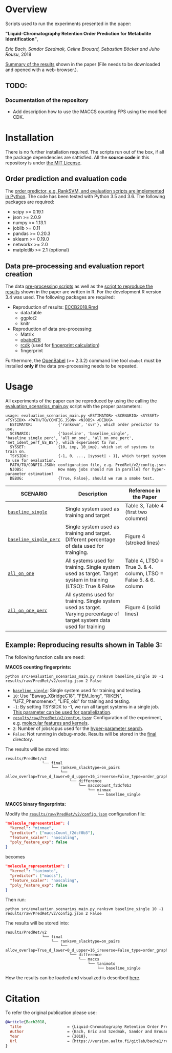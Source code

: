 # Overview

Scripts used to run the experiments presented in the paper:

__"Liquid-Chromatography Retention Order Prediction for Metabolite Identification"__,

_Eric Bach, Sandor Szedmak, Celine Brouard, Sebastian Böcker and Juho Rousu_, 2018

[Summary of the results](results/ECCB2018.html) shown in the paper (File needs
to be downloaded and opened with a web-browser.). 

## TODO:

### Documentation of the repository

- Add description how to use the MACCS counting FPS using the modified CDK.

# Installation

There is no further installation required. The scripts run out of the box, if 
all the package dependencies are sattisfied. All the __source code__ in this repository
is under [the MIT License](LICENSE.txt).

## Order prediction and evaluation code

The [order predictor, e.g. RankSVM, and evaluation scripts are implemented in Python](src/). 
The code has been tested with Python 3.5 and 3.6. The following packages are required:

- scipy >= 0.19.1
- json >= 2.0.9
- numpy >= 1.13.1
- joblib >= 0.11
- pandas >= 0.20.3
- sklearn >= 0.19.0
- networkx >= 2.0
- matplotlib >= 2.1 (optional)

## Data pre-processing and evaluation report creation

The data [pre-processing scripts](data/scripts) as well as the [script to reproduce the results](results/scripts)
shown in the paper are written in R. For the development R version 3.4 was used. 
The following packages are required:

- Reproduction of results: [ECCB2018.Rmd](results/scripts/ECCB2018.Rmd)
    - data.table 
    - ggplot2 
    - knitr 
- Reproduction of data pre-processing:
    - Matrix
    - [obabel2R](https://rdrr.io/github/stanstrup/obabel2R/)
    - [rcdk](https://github.com/rajarshi/cdkr) (used for [fingerprint calculation](data/processed/README.md#fingerprint-calculation))
    - fingerprint

Furthermore, the [OpenBabel](http://openbabel.org/wiki/Main_Page) (>= 2.3.2) 
command line tool ```obabel``` must be installed __only if__ the data 
pre-processing needs to be repeated.

# Usage

All experiments of the paper can be reproduced by using the calling the [evaluation_scenarios_main.py](src/evaluation_scenarios_main.py)
script with the proper parameters:

```
usage: evaluation_scenarios_main.py <ESTIMATOR> <SCENARIO> <SYSSET> <TSYSIDX> <PATH/TO/CONFIG.JSON> <NJOBS> <DEBUG>
  ESTIMATOR:           {'ranksvm', 'svr'}, which order predictor to use.
  SCENARIO:            {'baseline', 'baseline_single', 'baseline_single_perc', 'all_on_one', 'all_on_one_perc', 'met_ident_perf_GS_BS'}, which experiment to run.
  SYSSET:              {10, imp, 10_imp}, which set of systems to train on.
  TSYSIDX:             {-1, 0, ..., |sysset| - 1}, which target system to use for evaluation.
  PATH/TO/CONFIG.JSON: configuration file, e.g. PredRet/v2/config.json
  NJOBS:               How many jobs should run in parallel for hyper-parameter estimation?
  DEBUG:               {True, False}, should we run a smoke test.
```

| __SCENARIO__ | __Description__ | __Reference in the Paper__ |
| ------------ | --------------- | -------------------------- |
| [```baseline_single```](src/evaluation_scenarios_main.py#L708) | Single system used as training and target | Table 3, Table 4 (first two columns) |
| [```baseline_single_perc```](src/evaluation_scenarios_main.py#L737) | Single system used as training and target. Different percentage of data used for trainging. | Figure 4 (stroked lines) |
| [```all_on_one```](src/evaluation_scenarios_main.py#L615) | All systems used for training. Single system used as target. Target system in training (LTSO): True & False | Table 4, LTSO = True 3. & 4. column, LTSO = False 5. & 6. column |
| [```all_on_one_perc```](src/evaluation_scenarios_main.py#L662) | All systems used for training. Single system used as target. Varying percentage of target system data used for training | Figure 4 (solid lines) |

## Example: Reproducing results shown in Table 3:

The following function calls are need:

__MACCS counting fingerprints:__

```
python src/evaluation_scenarios_main.py ranksvm baseline_single 10 -1 results/raw/PredRet/v2/config.json 2 False
```

- [```baseline_single```](src/evaluation_scenarios_main.py#L708): Single system used for training and testing.
- [```10```](results/raw/PredRet/v2/config.json#L7): Use "Eawag_XBridgeC18", "FEM_long", "RIKEN", "UFZ_Phenomenex", "LIFE_old" for training and testing.
- ```-1```: By setting TSYSIDX to -1, we run all target systems in a single job. [This parameter can be used for parallelization](results/scripts/makefiles#combining-evaluation-results-from-parallel-runs).
- [```results/raw/PredRet/v2/config.json```](results/raw/PredRet/v2/config.json): Configuration of the experiment, e.g. [molecular features and kernels](results/raw/PredRet/v2/config.json#L28).
- ```2```: Number of jobs/cpus used for the [hyper-parameter search](src/model_selection_cls.py#L370).
- ```False```: Not running in debug-mode. Results will be stored in the [final](results/raw/PredRet/v2/final) directory.

The results will be stored into: 

```
results/PredRet/v2
                └── final
                    └── ranksvm_slacktype=on_pairs
                        └── allow_overlap=True_d_lower=0_d_upper=16_ireverse=False_type=order_graph
                            └── difference
                                └── maccsCount_f2dcf0b3
                                    └── minmax
                                        └── baseline_single
```

__MACCS binary fingerprints:__

Modify the [```results/raw/PredRet/v2/config.json```](results/raw/PredRet/v2/config.json)
configuration file:

```json
"molecule_representation": {
  "kernel": "minmax",
  "predictor": ["maccsCount_f2dcf0b3"],
  "feature_scaler": "noscaling",
  "poly_feature_exp": false
}
```

becomes

```json
"molecule_representation": {
  "kernel": "tanimoto",
  "predictor": ["maccs"],
  "feature_scaler": "noscaling",
  "poly_feature_exp": false
}
```

Then run:

```
python src/evaluation_scenarios_main.py ranksvm baseline_single 10 -1 results/raw/PredRet/v2/config.json 2 False
```

The results will be stored into:

```
results/PredRet/v2
                └── final
                    └── ranksvm_slacktype=on_pairs
                        └── allow_overlap=True_d_lower=0_d_upper=16_ireverse=False_type=order_graph
                            └── difference
                                └── maccs
                                    └── tanimoto
                                        └── baseline_single
```

How the results can be loaded and visualized is described [here](results/scripts/README.md#helperr-load-results-in-to-r).

# Citation

To refer the original publication please use:

```bibtex
@Article{Bach2018,
  Title                    = {Liquid-Chromatography Retention Order Prediction for Metabolite Identification},
  Author                   = {Bach, Eric and Szedmak, Sandor and Brouard, C{\'e}line and Böcker, Sebastian and Rousu, Juho},
  Year                     = {2018},
  Url                      = {https://version.aalto.fi/gitlab/bache1/retention_order_prediction}
}
```